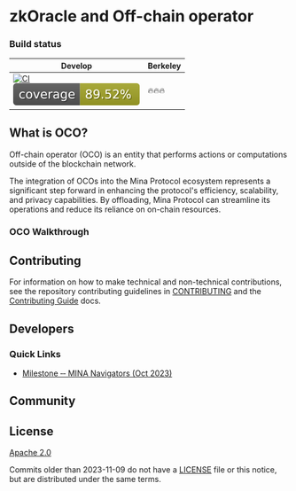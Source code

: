 # zkOracle and Off-chain operator

### Build status

| Develop | Berkeley | 
| ------- | -------- |
| [![CI](https://github.com/ubinix-warun/zkOracle-OCO/actions/workflows/ci.yml/badge.svg?branch=main)](https://github.com/ubinix-warun/zkOracle-OCO/actions/workflows/ci.yml)<br/>[![Coverage](https://raw.githubusercontent.com/ubinix-warun/zkOracle-OCO/gh-pages/badges.svg)](https://ubinix-warun.github.io/zkOracle-OCO/lcov-report)  | 🔥🔥🔥 | 

## What is OCO?

Off-chain operator (OCO) is an entity that performs actions or computations outside of the blockchain network. 

The integration of OCOs into the Mina Protocol ecosystem represents a significant step forward in enhancing the protocol's efficiency, scalability, and privacy capabilities. By offloading, Mina Protocol can streamline its operations and reduce its reliance on on-chain resources.


### OCO Walkthrough



## Contributing

For information on how to make technical and non-technical contributions, see the repository contributing guidelines in [CONTRIBUTING](https://github.com/ubinix-warun/zkOracle-OCO/blob/develop/CONTRIBUTING.md) and the [Contributing Guide]() docs.

## Developers

### Quick Links

- [Milestone ‐‐ MINA Navigators (Oct 2023)](../../wiki/MINA-Navigators-(Oct-2023))

## Community



## License

[Apache 2.0](LICENSE)

Commits older than 2023-11-09 do not have a [LICENSE](LICENSE) file or this notice, but are distributed under the same terms.
